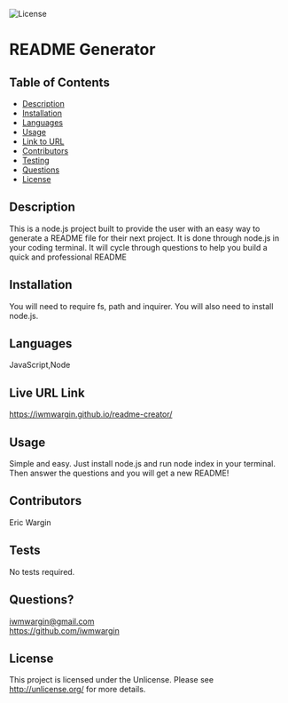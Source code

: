 
  ![License](https://img.shields.io/badge/license-Unlicense-blue.svg)
  # README Generator
  ## Table of Contents
  * [Description](#description)
  * [Installation](#installation)
  * [Languages](#languages)
  * [Usage](#usage)
  * [Link to URL](#live-url-link)
  * [Contributors](#contributors)
  * [Testing](#tests)
  * [Questions](#questions)
  * [License](#license)
  

  ## Description
  This is a node.js project built to provide the user with an easy way to generate a README file for their next project.  It is done through node.js in your coding terminal. It will cycle through questions to help you build a quick and professional README
  ## Installation
  You will need to require fs, path and inquirer.  You will also need to install node.js.
  ## Languages
   JavaScript,Node
  ## Live URL Link
  https://iwmwargin.github.io/readme-creator/
  ## Usage
  Simple and easy.  Just install node.js and run node index in your terminal.  Then answer the questions and you will get a new README!
  ## Contributors
  Eric Wargin
  ## Tests
  No tests required.
  ## Questions? 
  iwmwargin@gmail.com
  <br>
  https://github.com/iwmwargin
  ## License
  This project is licensed under the Unlicense. Please see http://unlicense.org/ for more details.  
